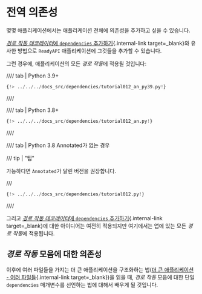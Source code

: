 # 전역 의존성

몇몇 애플리케이션에서는 애플리케이션 전체에 의존성을 추가하고 싶을 수 있습니다.

[*경로 작동 데코레이터*에 `dependencies` 추가하기](dependencies-in-path-operation-decorators.md){.internal-link target=_blank}와 유사한 방법으로 `ReadyAPI` 애플리케이션에 그것들을 추가할 수 있습니다.

그런 경우에, 애플리케이션의 모든 *경로 작동*에 적용될 것입니다:

//// tab | Python 3.9+

```Python hl_lines="16"
{!> ../../../docs_src/dependencies/tutorial012_an_py39.py!}
```

////

//// tab | Python 3.8+

```Python hl_lines="16"
{!> ../../../docs_src/dependencies/tutorial012_an.py!}
```

////

//// tab | Python 3.8 Annotated가 없는 경우

/// tip | "팁"

가능하다면 `Annotated`가 달린 버전을 권장합니다.

///

```Python hl_lines="15"
{!> ../../../docs_src/dependencies/tutorial012.py!}
```

////

그리고 [*경로 작동 데코레이터*에 `dependencies` 추가하기](dependencies-in-path-operation-decorators.md){.internal-link target=_blank}에 대한 아이디어는 여전히 적용되지만 여기에서는 앱에 있는 모든 *경로 작동*에 적용됩니다.

## *경로 작동* 모음에 대한 의존성

이후에 여러 파일들을 가지는 더 큰 애플리케이션을 구조화하는 법([더 큰 애플리케이션 - 여러 파일들](../../tutorial/bigger-applications.md){.internal-link target=_blank})을 읽을 때, *경로 작동* 모음에 대한 단일 `dependencies` 매개변수를 선언하는 법에 대해서 배우게 될 것입니다.
